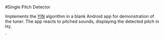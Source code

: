 #Single Pitch Detector

Implements the [YIN](http://audition.ens.fr/adc/pdf/2002_JASA_YIN.pdf) algorithm in a blank Android app for demonstration of the tuner. The app reacts to pitched sounds, displaying the detected pitch in Hz.

`
